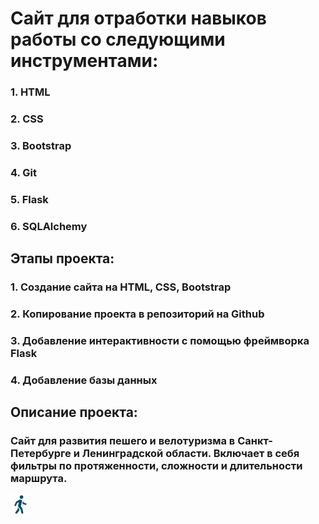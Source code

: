 # Сайт для отработки навыков работы со следующими инструментами:
### 1. HTML
### 2. CSS
### 3. Bootstrap
### 4. Git
### 5. Flask
### 6. SQLAlchemy

## Этапы проекта:
### 1. Создание сайта на HTML, CSS, Bootstrap
### 2. Копирование проекта в репозиторий на Github
### 3. Добавление интерактивности с помощью фреймворка Flask
### 4. Добавление базы данных

## Описание проекта:
### Сайт для развития пешего и велотуризма в Санкт-Петербурге и Ленинградской области. Включает в себя фильтры по протяженности, сложности и длительности маршрута. 
![Здесь должно быть фото](https://github.com/SummertimeAndTheLivinIsEasy/demo_py/blob/main/static/images/hiker_dark.png)
